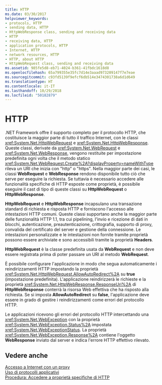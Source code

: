 ```yaml
---
title: HTTP
ms.date: 03/30/2017
helpviewer_keywords:
- protocols, HTTP
- sending data, HTTP
- HttpWebResponse class, sending and receiving data
- HTTP
- receiving data, HTTP
- application protocols, HTTP
- Internet, HTTP
- network resources, HTTP
- HTTP, about HTTP
- HttpWebRequest class, sending and receiving data
ms.assetid: 985fe5d8-eb71-4024-b361-41fbdc1618d8
ms.openlocfilehash: 65a799355e35fc7d14e3aaad973209147f7e7eae
ms.sourcegitcommit: c93fd5139f9efcf6db514e3474301738a6d1d649
ms.translationtype: HT
ms.contentlocale: it-IT
ms.lasthandoff: 10/29/2018
ms.locfileid: "50182879"
---
```

# <a name="http"></a>HTTP
.NET Framework offre il supporto completo per il protocollo HTTP, che costituisce la maggior parte di tutto il traffico Internet, con le classi <xref:System.Net.HttpWebRequest> e <xref:System.Net.HttpWebResponse>. Queste classi, derivate da <xref:System.Net.WebRequest> e <xref:System.Net.WebResponse>, vengono restituite per impostazione predefinita ogni volta che il metodo statico <xref:System.Net.WebRequest.Create%2A?displayProperty=nameWithType> rileva un URI che inizia con "http" o "https". Nella maggior parte dei casi, le classi **WebRequest** e **WebResponse** rendono disponibile tutto ciò che serve per eseguire la richiesta. Se tuttavia è necessario accedere alle funzionalità specifiche di HTTP esposte come proprietà, è possibile eseguire il cast di tipo di queste classi su **HttpWebRequest** o **HttpWebResponse**.  
  
 **HttpWebRequest** e **HttpWebResponse** incapsulano una transazione standard di richiesta e risposta HTTP e forniscono l'accesso alle intestazioni HTTP comuni. Queste classi supportano anche la maggior parte delle funzionalità HTTP 1.1, tra cui pipelining, l'invio e ricezione di dati in blocchi, autenticazione, preautenticazione, crittografia, supporto di proxy, convalida del certificato del server e gestione della connessione. Le intestazioni personalizzate e le intestazioni non fornite tramite proprietà possono essere archiviate e sono accessibili tramite la proprietà **Headers**.  
  
 **HttpWebRequest** è la classe predefinita usata da **WebRequest** e non deve essere registrata prima di poter passare un URI al metodo **WebRequest**.  
  
 È possibile configurare l'applicazione in modo che segua automaticamente i reindirizzamenti HTTP impostando la proprietà <xref:System.Net.HttpWebRequest.AllowAutoRedirect%2A> su **true** (impostazione predefinita). L'applicazione reindirizzerà le richieste e la proprietà <xref:System.Net.HttpWebResponse.ResponseUri%2A> di **HttpWebResponse** conterrà la risorsa Web effettiva che ha risposto alla richiesta. Se si imposta **AllowAutoRedirect** su **false**, l'applicazione deve essere in grado di gestire i reindirizzamenti come errori del protocollo HTTP.  
  
 Le applicazioni ricevono gli errori del protocollo HTTP intercettando una <xref:System.Net.WebException> con la proprietà <xref:System.Net.WebException.Status%2A> impostata <xref:System.Net.WebExceptionStatus>. La proprietà <xref:System.Net.WebException.Response%2A> contiene l'oggetto **WebResponse** inviato dal server e indica l'errore HTTP effettivo rilevato.  
  
## <a name="see-also"></a>Vedere anche  
 [Accesso a Internet con un proxy](../../../docs/framework/network-programming/accessing-the-internet-through-a-proxy.md)  
 [Uso di protocolli applicativi](../../../docs/framework/network-programming/using-application-protocols.md)  
 [Procedura: Accedere a proprietà specifiche di HTTP](../../../docs/framework/network-programming/how-to-access-http-specific-properties.md)
